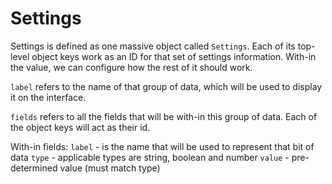 # Settings

Settings is defined as one massive object called `Settings`. Each of its top-level object keys work as an ID for that set of settings information. With-in the value, we can configure how the rest of it should work.

`label` refers to the name of that group of data, which will be used to display it on the interface.

`fields` refers to all the fields that will be with-in this group of data. Each of the object keys will act as their id.

With-in fields:
`label` - is the name that will be used to represent that bit of data
`type` - applicable types are string, boolean and number
`value` - pre-determined value (must match type)